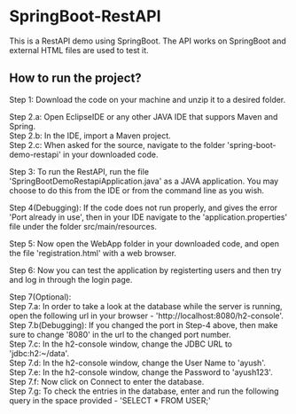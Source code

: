 # SpringBoot-RestAPI
This is a RestAPI demo using SpringBoot. The API works on SpringBoot and external HTML files are used to test it.

## How to run the project?
Step 1: Download the code on your machine and unzip it to a desired folder.

Step 2.a: Open EclipseIDE or any other JAVA IDE that suppors Maven and Spring. <br>
Step 2.b: In the IDE, import a Maven project. <br>
Step 2.c: When asked for the source, navigate to the folder 'spring-boot-demo-restapi' in your downloaded code.

Step 3: To run the RestAPI, run the file 'SpringBootDemoRestapiApplication.java' as a JAVA application. You may choose to do this from the IDE or from the command line as you wish.

Step 4(Debugging): If the code does not run properly, and gives the error 'Port already in use', then in your IDE navigate to the 'application.properties' file under the folder src/main/resources.

Step 5: Now open the WebApp folder in your downloaded code, and open the file 'registration.html' with a web browser.

Step 6: Now you can test the application by registerting users and then try and log in through the login page.

Step 7(Optional):<br>
Step 7.a: In order to take a look at the database while the server is running, open the following url in your browser - 'http://localhost:8080/h2-console'.<br>
Step 7.b(Debugging): If you changed the port in Step-4 above, then make sure to change '8080' in the url to the changed port number.<br>
Step 7.c: In the h2-console window, change the JDBC URL to 'jdbc:h2:~/data'.<br>
Step 7.d: In the h2-console window, change the User Name to 'ayush'.<br>
Step 7.e: In the h2-console window, change the Password to 'ayush123'.<br>
Step 7.f: Now click on Connect to enter the database.<br>
Step 7.g: To check the entries in the database, enter and run the following query in the space provided - 'SELECT * FROM USER;'

